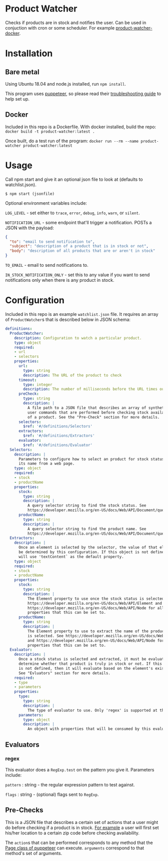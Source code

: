 # Product Watcher
Checks if products are in stock and notifies the user. Can be used in conjuction with cron or some scheduler.
For example [product-watcher-docker](https://github.com/fusoya59/product-watcher-docker).

# Installation
## Bare metal
Using Ubuntu 18.04 and node.js installed, run `npm install`.

This program uses [puppeteer](https://github.com/puppeteer/puppeteer), so please read their
[troubleshooting guide](https://github.com/puppeteer/puppeteer/blob/main/docs/troubleshooting.md)
to help set up.

## Docker
Included in this repo is a Dockerfile. With docker installed, build the repo: `docker build -t product-watcher:latest .`

Once built, do a test run of the program: `docker run --rm --name product-watcher product-watcher:latest`

# Usage
Call npm start and give it an optional json file to look at (defaults to watchlist.json).
```
$ npm start (jsonfile)
```
Optional environment variables include:

`LOG_LEVEL` - set either to `trace`, `error`, `debug`, `info`, `warn`, or `silent`.

`NOTIFICATION_URL` - some endpoint that'll trigger a notification. POSTs a JSON with the payload:
```json
{
  "to": "email to send notification to",
  "subject": "description of a product that is in stock or not",
  "body": "description of all products that are or aren't in stock"
}
```

`TO_EMAIL` - email to send notifications to.

`IN_STOCK_NOTIFICATION_ONLY` - set this to any value if you want to send notifications only when there is any product in stock.

# Configuration
Included in this repo is an example `watchlist.json` file. It requires an array of `ProductWatcher`s that is described below in JSON schema:
```yaml
definitions:
  ProductWatcher:
    description: Configuration to watch a particular product.
    type: object
    required:
    - url
    - selectors
    properties:
      url:
        type: string
        description: The URL of the product to check
      timeout:
        type: integer
        description: The number of milliseconds before the URL times out
      preCheck:
        type: string
        description: |
          A file path to a JSON file that describes an array of synthetic 
          user commands that are performed before checking stock availability
          of a product. See the "Pre-Check" section for more details.
      selectors:
        $ref: '#/definitions/Selectors'
      extractors:
        $ref: '#/definitions/Extractors'
      evaluator:
        $ref: '#/definitions/Evaluator'
  Selectors:
    description: |
      Parameters to configure how to select an product for stock status and 
      its name from a web page.
    type: object
    required:
    - stock
    - productName
    properties:
      stock:
        type: string
        description: |
          A query selector string to find the stock status. See
          https://developer.mozilla.org/en-US/docs/Web/API/Document/querySelector
      productName:
        type: string
        description: |
          A query selector string to find the product name. See
          https://developer.mozilla.org/en-US/docs/Web/API/Document/querySelector
  Extractors:
    description: |
      Once an element is selected by the selector, the value of that element will
      be determined by this configuration. If this object is not defined, then it
      will use 'textContent` as the default property.
    type: object
    required:
    - stock
    - productName
    properties:
      stock:
        type: string
        description: |
          The Element property to use once the stock status is selected. See
          https://developer.mozilla.org/en-US/docs/Web/API/Element and
          https://developer.mozilla.org/en-US/docs/Web/API/Node for all the
          properties that this can be set to.
      productName:
        type: string
        description: |
          The Element property to use to extract the name of the product once it
          is selected. See https://developer.mozilla.org/en-US/docs/Web/API/Element
          and https://developer.mozilla.org/en-US/docs/Web/API/Node for all the
          properties that this can be set to.
  Evaluator:
    description: |
      Once a stock status is selected and extracted, it must be evaluated to 
      determine whether that product is truly in stock or not. If this object 
      is not defined, then it will evaluate based on the element's existence.
      See "Evluators" section for more details.
    required:
    - type
    - parameters
    properties:
      type:
        type: string
        description: |
          The type of evaluator to use. Only 'regex' is supported at the moment.
      parameters:
        type: object
        description: |
          An object with properties that will be consumed by this evaluator.
```

## Evaluators
### regex
This evaluator does a `RegExp.test` on the pattern you give it. Parameters include:

`pattern` : string - the regular expression pattern to test against.

`flags` : string - (optional) flags sent to `RegExp`.

## Pre-Checks
This is a JSON file that describes a certain set of actions that a user might do before
checking if a product is in stock. [For example](./examplePrechecks/targetPrecheck.json)
a user will first set his/her location to a certain zip code before checking
availability.

The `action`s that can be performed corresponds to any method that the [Page class of puppeteer](https://github.com/puppeteer/puppeteer/blob/v5.0.0/docs/api.md#class-page)
can execute. `arguments` correspond to that method's set of arguments.